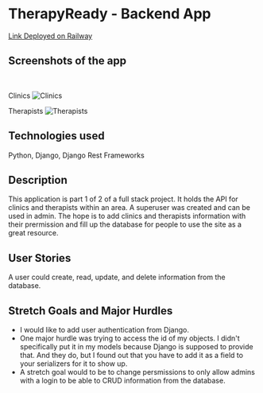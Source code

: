 # TherapyReady - Backend App
 
[Link Deployed on Railway](https://therapyready-backend.up.railway.app/)
 
## Screenshots of the app
<br>

Clinics
![Clinics](https://i.imgur.com/iN4S3ZK.png "Clinics-backend")
<br>

Therapists
![Therapists](https://i.imgur.com/xFBvlvJ.png "Therapists-backend")
 
## Technologies used

Python, Django, Django Rest Frameworks

## Description

This application is part 1 of 2 of a full stack project. It holds the API for clinics and therapists within an area. A superuser was created and can be used in admin. The hope is to add clinics and therapists information with their prermission and fill up the database for people to use the site as a great resource.


## User Stories

A user could create, read, update, and delete information from the database.

## Stretch Goals and Major Hurdles

<ul>
<li>I would like to add user authentication from Django.</li>
<li>One major hurdle was trying to access the id of my objects. I didn't specifically put it in my models because Django is supposed to provide that. And they do, but I found out that you have to add it as a field to your serializers for it to show up.</li>
<li>A stretch goal would to be to change persmissions to only allow admins with a login to be able to CRUD information from the database.</li>
</ul>
